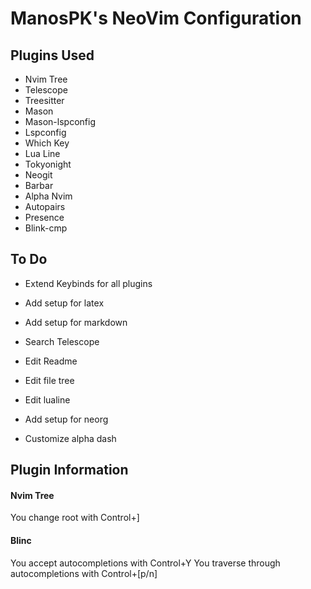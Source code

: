 # ManosPK's NeoVim Configuration

## Plugins Used
- Nvim Tree
- Telescope
- Treesitter
- Mason
- Mason-lspconfig
- Lspconfig
- Which Key
- Lua Line
- Tokyonight
- Neogit
- Barbar
- Alpha Nvim
- Autopairs
- Presence
- Blink-cmp

## To Do
- Extend Keybinds for all plugins
- Add setup for latex
- Add setup for markdown

- Search Telescope
- Edit Readme
- Edit file tree
- Edit lualine
- Add setup for neorg
- Customize alpha dash

## Plugin Information
#### Nvim Tree
You change root with Control+]

#### Blinc
You accept autocompletions with Control+Y
You traverse through autocompletions with Control+[p/n]
